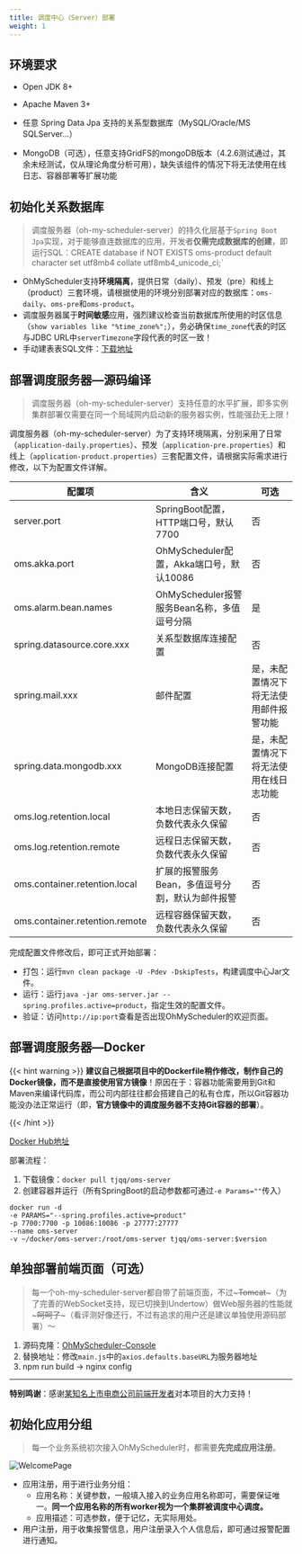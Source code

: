 ```yaml
---
title: 调度中心（Server）部署
weight: 1
---
```


## 环境要求

* Open JDK 8+

* Apache Maven 3+

* 任意 Spring Data Jpa 支持的关系型数据库（MySQL/Oracle/MS SQLServer...）
* MongoDB（可选），任意支持GridFS的mongoDB版本（4.2.6测试通过，其余未经测试，仅从理论角度分析可用），缺失该组件的情况下将无法使用在线日志、容器部署等扩展功能

## 初始化关系数据库

> 调度服务器（oh-my-scheduler-server）的持久化层基于`Spring Boot Jpa`实现，对于能够直连数据库的应用，开发者**仅需完成数据库的创建**，即运行SQL：CREATE database if NOT EXISTS oms-product default character set utf8mb4 collate utf8mb4_unicode_ci;`

* OhMyScheduler支持**环境隔离**，提供日常（daily）、预发（pre）和线上（product）三套环境，请根据使用的环境分别部署对应的数据库：`oms-daily`、`oms-pre`和`oms-product`。
* 调度服务器属于**时间敏感**应用，强烈建议检查当前数据库所使用的时区信息（`show variables like "%time_zone%";`），务必确保`time_zone`代表的时区与JDBC URL中`serverTimezone`字段代表的时区一致！
* 手动建表表SQL文件：[下载地址](https://github.com/KFCFans/OhMyScheduler/blob/master/others/oms-sql.sql)

## 部署调度服务器—源码编译

>调度服务器（oh-my-scheduler-server）支持任意的水平扩展，即多实例集群部署仅需要在同一个局域网内启动新的服务器实例，性能强劲无上限！

调度服务器（oh-my-scheduler-server）为了支持环境隔离，分别采用了日常（`application-daily.properties`）、预发（`application-pre.properties`）和线上（`application-product.properties`）三套配置文件，请根据实际需求进行修改，以下为配置文件详解。

| 配置项                         | 含义                                             | 可选                                   |
| ------------------------------ | ------------------------------------------------ | -------------------------------------- |
| server.port                    | SpringBoot配置，HTTP端口号，默认7700             | 否                                     |
| oms.akka.port                  | OhMyScheduler配置，Akka端口号，默认10086         | 否                                     |
| oms.alarm.bean.names           | OhMyScheduler报警服务Bean名称，多值逗号分隔      | 是                                     |
| spring.datasource.core.xxx     | 关系型数据库连接配置                             | 否                                     |
| spring.mail.xxx                | 邮件配置                                         | 是，未配置情况下将无法使用邮件报警功能 |
| spring.data.mongodb.xxx        | MongoDB连接配置                                  | 是，未配置情况下将无法使用在线日志功能 |
| oms.log.retention.local        | 本地日志保留天数，负数代表永久保留               | 否                                     |
| oms.log.retention.remote       | 远程日志保留天数，负数代表永久保留               | 否                                     |
| oms.container.retention.local  | 扩展的报警服务Bean，多值逗号分割，默认为邮件报警 | 否                                     |
| oms.container.retention.remote | 远程容器保留天数，负数代表永久保留               | 否                                     |

完成配置文件修改后，即可正式开始部署：

* 打包：运行`mvn clean package -U -Pdev -DskipTests`，构建调度中心Jar文件。
* 运行：运行`java -jar oms-server.jar --spring.profiles.active=product`，指定生效的配置文件。
* 验证：访问`http://ip:port`查看是否出现OhMyScheduler的欢迎页面。

## 部署调度服务器—Docker

{{< hint warning >}}
**建议自己根据项目中的Dockerfile稍作修改，制作自己的Docker镜像，而不是直接使用官方镜像**！原因在于：容器功能需要用到Git和Maven来编译代码库，而公司内部往往都会搭建自己的私有仓库，所以Git容器功能没办法正常运行（即，**官方镜像中的调度服务器不支持Git容器的部署**）。

{{< /hint >}}

[Docker Hub地址](https://hub.docker.com/r/tjqq/oms-server/tags)

部署流程：

1. 下载镜像：`docker pull tjqq/oms-server`
2. 创建容器并运行（所有SpringBoot的启动参数都可通过`-e Params=""`传入）

```shell
docker run -d 
-e PARAMS="--spring.profiles.active=product" 
-p 7700:7700 -p 10086:10086 -p 27777:27777 
--name oms-server 
-v ~/docker/oms-server:/root/oms-server tjqq/oms-server:$version
```

## 单独部署前端页面（可选）

> 每一个oh-my-scheduler-server都自带了前端页面，不过~~~Tomcat~~~（为了完善的WebSocket支持，现已切换到Undertow）做Web服务器的性能就~~~呵呵了~~~（看评测好像还行，不过有追求的用户还是建议单独使用源码部署）～

1. 源码克隆：[OhMyScheduler-Console](https://github.com/KFCFans/OhMyScheduler-Console)
2. 替换地址：修改`main.js`中的`axios.defaults.baseURL`为服务器地址
3. npm run build -> nginx config

***

**特别鸣谢**：感谢[某知名上市电商公司前端开发者](https://github.com/fengnan0929)对本项目的大力支持！

## 初始化应用分组

> 每一个业务系统初次接入OhMyScheduler时，都需要**先完成应用注册**。

![WelcomePage](/ohmyscheduler/oms-console-welcome.png)

* 应用注册，用于进行业务分组：
  * 应用名称：关键参数，一般填入接入的业务应用名称即可，需要保证唯一。**同一个应用名称的所有worker视为一个集群被调度中心调度。**
  * 应用描述：可选参数，便于记忆，无实际用处。
* 用户注册，用于收集报警信息，用户注册录入个人信息后，即可通过报警配置进行通知。